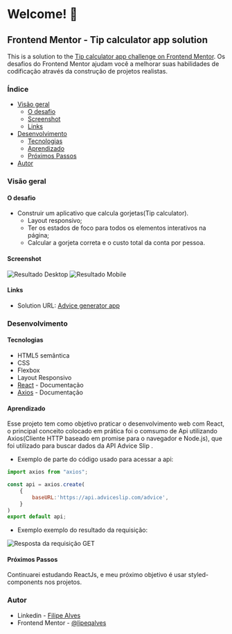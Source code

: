 # Welcome! 👋

## Frontend Mentor - Tip calculator app solution

This is a solution to the [Tip calculator app challenge on Frontend Mentor](https://www.frontendmentor.io/challenges/tip-calculator-app-ugJNGbJUX). Os desafios do Frontend Mentor ajudam você a melhorar suas habilidades de codificação através da construção de projetos realistas.

### Índice

- [Visão geral](#visão-geral)
  - [O desafio](#o-desafio)
  - [Screenshot](#screenshot)
  - [Links](#links)
- [Desenvolvimento](#desenvolvimento)
  - [Tecnologias](#tecnologias)
  - [Aprendizado](#aprendizado)
  - [Próximos Passos](#próximos-passos)
- [Autor](#autor)

### Visão geral

#### O desafio

- Construir um aplicativo que calcula gorjetas(Tip calculator).
  - Layout responsivo;
  - Ter os estados de foco para todos os elementos interativos na página;
  - Calcular a gorjeta correta e o custo total da conta por pessoa.

#### Screenshot

![Resultado Desktop](./images/image-1.png)
![Resultado Mobile](./images/image-2.png)

#### Links

- Solution URL: [Advice generator app](https://advice-generator-nu-three.vercel.app/)

### Desenvolvimento

#### Tecnologias

- HTML5 semântica
- CSS
- Flexbox
- Layout Responsivo
- [React](https://reactjs.org/) - Documentação
- [Axios](https://axios-http.com/ptbr/docs/intro) - Documentação

#### Aprendizado

Esse projeto tem como objetivo praticar o desenvolvimento web com React, o principal conceito colocado em prática foi o comsumo de Api utilizando  Axios(Cliente HTTP baseado em promise para o navegador e Node.js), que foi utilizado para buscar dados da API Advice Slip .

- Exemplo de parte do código usado para acessar a api:

```js
import axios from "axios";

const api = axios.create(
    {
        baseURL:'https://api.adviceslip.com/advice',
    }
)
export default api;
```

- Exemplo exemplo do resultado da requisição:

![Resposta da requisição GET](./images/image.png)

#### Próximos Passos

Continuarei estudando ReactJs, e meu próximo objetivo é usar styled-components nos projetos.

### Autor

- Linkedin - [Filipe Alves](https://www.linkedin.com/in/filipeqalves/)
- Frontend Mentor - [@lipeqalves](https://www.frontendmentor.io/profile/lipeqalves)